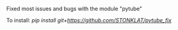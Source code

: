 Fixed most issues and bugs with the module "pytube"

To install:
*pip install git+https://github.com/STONKLAT/pytube_fix*
